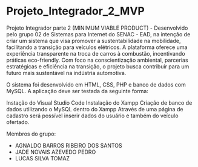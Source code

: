 # Projeto_Integrador_2_MVP
Projeto Integrador parte 2 (MINIMUM VIABLE PRODUCT) - Desenvolvido pelo grupo 02 de Sistemas para Internet do SENAC - EAD, na intenção de criar um sistema que visa promover a sustentabilidade na mobilidade, facilitando a transição para veículos elétricos. A plataforma oferece uma experiência transparente na troca de carros à combustão, incentivando práticas eco-friendly. Com foco na conscientização ambiental, parcerias estratégicas e eficiência na transição, o projeto busca contribuir para um futuro mais sustentável na indústria automotiva.

O sistema foi desenvolvido em HTML, CSS, PHP e banco de dados com MySQL. A aplicação deve ser testada da seguinte forma:

Instação do Visual Studio Code
Instalação do Xampp
Criação de banco de dados utilizando o MySQL dentro do Xampp
Através de uma página de cadastro será possível inserir dados do usuário e também do veículo ofertado.

Membros do grupo: 
- AGNALDO BARROS RIBEIRO DOS SANTOS
- JADE NOVAIS AZEVEDO PEDRO
- LUCAS SILVA TOMAZ
